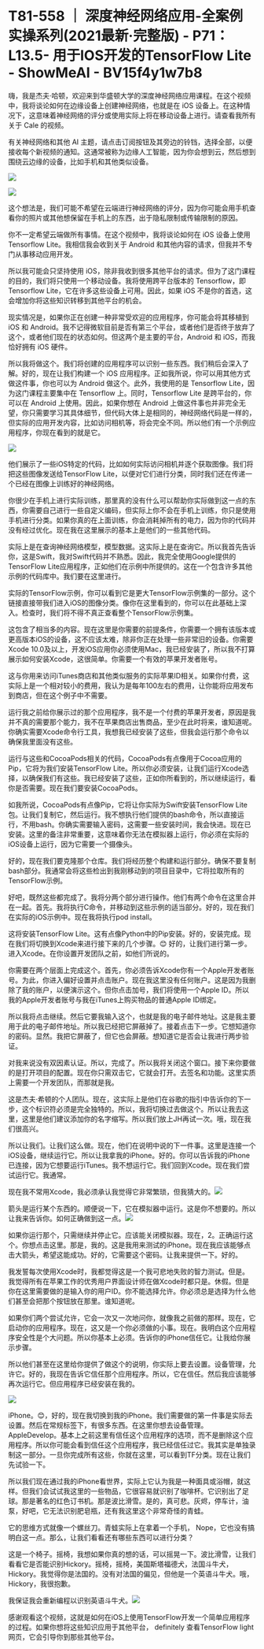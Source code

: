 # T81-558 ｜ 深度神经网络应用-全案例实操系列(2021最新·完整版) - P71：L13.5- 用于IOS开发的TensorFlow Lite - ShowMeAI - BV15f4y1w7b8

嗨，我是杰夫·哈顿，欢迎来到华盛顿大学的深度神经网络应用课程。在这个视频中，我将谈论如何在边缘设备上创建神经网络，也就是在 iOS 设备上。在这种情况下，这意味着神经网络的评分或使用实际上将在移动设备上进行。请查看我所有关于 Cale 的视频。

有关神经网络和其他 AI 主题，请点击订阅按钮及其旁边的铃铛，选择全部，以便接收每个新视频的通知。这通常被称为边缘人工智能，因为你会想到云，然后想到围绕云边缘的设备，比如手机和其他类似设备。

![](img/ef211a78c07de32ed9aca9413edc49db_1.png)

![](img/ef211a78c07de32ed9aca9413edc49db_2.png)

这个想法是，我们可能不希望在云端进行神经网络的评分，因为你可能会用手机查看你的照片或其他想保留在手机上的东西，出于隐私限制或传输限制的原因。

你不一定希望云端做所有事情。在这个视频中，我将谈论如何在 iOS 设备上使用 Tensorflow Lite。我相信我会收到关于 Android 和其他内容的请求，但我并不专门从事移动应用开发。

所以我可能会只坚持使用 iOS，除非我收到很多其他平台的请求。但为了这门课程的目的，我们将只使用一个移动设备。我将使用跨平台版本的 Tensorflow，即 Tensorflow Lite，它在许多这些设备上可用。因此，如果 iOS 不是你的首选，这会增加你将这些知识转移到其他平台的机会。

现实情况是，如果你正在创建一种非常受欢迎的应用程序，你可能会将其移植到 iOS 和 Android。我不记得微软目前是否有第三个平台，或者他们是否终于放弃了这个，或者他们现在的状态如何。但这两个是主要的平台，Android 和 iOS，而我恰好拥有 iOS 硬件。

所以我将做这个。我们将创建的应用程序可以识别一些东西。我们稍后会深入了解。好的，现在让我们构建一个 iOS 应用程序。正如我所说，你可以用其他方式做这件事，你也可以为 Android 做这个。此外，我使用的是 Tensorflow Lite，因为这门课程主要集中在 Tensorflow 上。同时，Tensorflow Lite 是跨平台的，你可以在 Android 上使用。因此，如果你想在 Android 上做这件事也并非完全无望，你只需要学习其具体细节，但代码大体上是相同的，神经网络代码是一样的，但实际的应用开发内容，比如访问相机等，将会完全不同。所以他们有一个示例应用程序，你现在看到的就是它。

![](img/ef211a78c07de32ed9aca9413edc49db_4.png)

他们展示了一些iOS特定的代码，比如如何实际访问相机并逐个获取图像。我们将把这些图像发送给TensorFlow Lite，以便对它们进行分类，同时我们还在传递一个已经在图像上训练好的神经网络。

你很少在手机上进行实际训练，那里真的没有什么可以帮助你实际做到这一点的东西，你需要自己进行一些自定义编码，但实际上你不会在手机上训练，你只是使用手机进行分类。如果你真的在上面训练，你会消耗掉所有的电力，因为你的代码并没有经过优化。现在我在这里展示的基本上是他们的一些其他代码。

实际上是在查询神经网络模型，模型数据。这实际上是在查询它。所以我首先告诉你，这是Swift，我对Swift代码并不熟悉。因此，我完全使用Google提供的TensorFlow Lite应用程序，正如他们在示例中所提供的。这在一个包含许多其他示例的代码库中。我们要在这里进行。

实际的TensorFlow示例，你可以看到它是更大TensorFlow示例集的一部分。这个链接直接带我们进入iOS的图像分类。像你在这里看到的，你可以在此基础上深入。检查时，我们将不得不真正查看整个TensorFlow示例集。

这包含了相当多的内容。现在这里是你需要的前提条件，你需要一个拥有该版本或更高版本iOS的设备，这不应该太难，除非你正在处理一些非常旧的设备。你需要Xcode 10.0及以上，开发iOS应用你必须使用Mac，我已经安装了，所以我不打算展示如何安装Xcode，这很简单。你需要一个有效的苹果开发者账号。

这与你用来访问iTunes商店和其他类似服务的实际苹果ID相关。如果你付费，这实际上是一个相对较小的费用，我认为是每年100左右的费用，让你能将应用发布到商店，但在这个例子中不需要。

运行我之前给你展示过的那个应用程序，我不是一个付费的苹果开发者，原因是我并不真的需要那个能力，我不在苹果商店出售商品，至少在此时将来，谁知道呢。你确实需要Xcode命令行工具，我想我已经安装了这些，但我会运行那个命令以确保我里面没有这些。

运行与这些和CocoaPods相关的代码，CocoaPods有点像用于Cocoa应用的Pip，它将为我们安装TensorFlow Lite。所以你必须安装，让我们运行Xcode选择，以确保我们有这些。我已经安装了这些，正如你所看到的，所以继续运行，看你是否需要。现在我们要安装CocoaPods。

如我所说，CocoaPods有点像Pip，它将让你实际为Swift安装TensorFlow Lite包。让我们复制它，然后运行。我不想执行他们提供的bash命令，所以直接运行，不用bash。你确实需要输入密码，这需要一些安装时间，我会快进。现在已安装。这里的备注非常重要，这意味着你无法在模拟器上运行，你必须在实际的iOS设备上运行，因为它需要一个摄像头。

好的，现在我们要克隆那个仓库。我们将经历整个构建和运行部分。确保不要复制bash部分。我通常会将这些检出到我刚移动到的项目目录中，它将拉取所有的TensorFlow示例。

好吧，既然这些都完成了。我将分两个部分进行操作。他们有两个命令在这里合并在一起。首先。我将执行C命令，并移动到这些示例的适当部分。好的，现在我们在实际的iOS示例中。现在我将执行pod install。

这将安装TensorFlow Lite。这有点像Python中的Pip安装。好的，安装完成。现在我们将切换到Xcode来进行接下来的几个步骤。😊 好的，让我们进行第一步。进入Xcode。在你设置开发团队之前，如他们所说的。

你需要在两个层面上完成这个。首先，你必须告诉Xcode你有一个Apple开发者账号。为此，你进入偏好设置并点击账户。现在我这里没有任何账户。这是因为我删除了我的账户，以便演示这个。但你点击加号，我们将使用一个Apple ID。所以我的Apple开发者账号与我在iTunes上购买物品的普通Apple ID绑定。

所以我将点击继续。然后它要我输入这个，也就是我的电子邮件地址。这是我主要用于此的电子邮件地址。所以我已经把它屏蔽掉了。接着点击下一步。它想知道你的密码。显然。我把它屏蔽了，但它也会屏蔽。想知道它是否会让我进行两步验证。

对我来说没有双因素认证。所以，完成了。所以我将关闭这个窗口。接下来你要做的是打开项目的配置。现在你只需双击它，它就会打开。去签名和功能。这里实质上需要一个开发团队，而那就是我。

这是杰夫·希顿的个人团队。现在，这实际上是他们在谷歌的指引中告诉你的下一步，这个标识符必须是完全独特的。所以，我将切换过去做这个。所以让我去这里，这里是他们建议添加你的名字缩写。所以我们放上JH再试一次。哦，现在我们很高兴。

所以让我们。让我们这么做。现在，他们在说明中说的下一件事。这里是连接一个iOS设备，继续运行它。所以让我拿我的iPhone。好的。你可以告诉我的iPhone已连接，因为它想要运行iTunes。我不想运行它。我们回到Xcode。现在我们尝试运行它。我通常。

现在我不常用Xcode，我必须承认我觉得它非常繁琐，但我猜大的。![](img/ef211a78c07de32ed9aca9413edc49db_6.png)

箭头是运行某个东西的。顺便说一下，它在模拟器中运行。这是你不想要的。所以让我来告诉你。如何正确做到这一点。![](img/ef211a78c07de32ed9aca9413edc49db_8.png)

如果你运行那个，只需继续并停止它。应该能关闭模拟器。现在，2。正确运行这个。你想点击这里。那是，我的。这是我用来测试的iPhone。现在我应该能够点击大箭头，希望这能成功。好的，它需要这个密码。让我来提供一下。好的。

我发誓每次使用Xcode时，我都觉得这是一个我可悲地失败的智力测试。但是。我觉得所有在苹果工作的优秀用户界面设计师在做Xcode时都只是。休假。但是你在这里需要做的是输入你的用户ID。你不能选择允许。你必须总是选择为什么他们甚至会把那个按钮放在那里。谁知道呢。

如果你们两个尝试允许，它会一次又一次地问你，就像我之前做的那样。现在，它启动你的应用程序。现在，这又是一个你必须做的小事。现在。我明白这个应用程序安全性是个大问题。所以你基本上必须。告诉你的iPhone信任它。让我给你展示步骤。

所以他们甚至在这里给你提供了做这个的说明，你实际上要去设置。设备管理，允许它。好的，我现在告诉它信任那个应用程序。所以，它在信任。然后我应该能够再次运行它。但应用程序已经安装在我的。

![](img/ef211a78c07de32ed9aca9413edc49db_10.png)

iPhone。😊，好的，现在我切换到我的iPhone。我们需要做的第一件事是实际去设置。然后在常规标签下，有很多东西。在这里你想去设备管理。AppleDevelop。基本上之前这里有信任这个应用程序的选项，而不是删除这个应用程序。所以你可能会看到信任这个应用程序，我已经信任过它。我其实是单独录制这一部分。一旦你完成所有这些，你就在这里，可以看到TF分类。现在让我们先试验一下。

所以我们现在通过我的iPhone看世界，实际上它认为我是一种面具或浴帽，就这样。但我们会试试我这里的一些物品，它很容易就识别了咖啡杯。它识别出了足球。那是著名的红色订书机。那是波比滑雪。是的，真可悲。灰烬，停车计，油泵，好吧，它无法识别肥皂瓶，还有我这里这个非常奇怪的青蛙。

它的思维方式就像一个螺丝刀。青蛙实际上在拿着一个手机， Nope，它也没有搞明白这一点。那么，让我们看看还有哪些东西可以进行分类？

这是一个椅子。摇椅，我想如果你真的想的话，可以摇晃一下。波比滑雪，让我们看看它是否能识别Hickory。摇椅，摇椅，美国斯塔福德犬，法国斗牛犬，Hickory。我觉得你是法国的。没有对法国的偏见，但他是一个英语斗牛犬。哦，Hickory，我很抱歉。

我保证我会重新编程以识别英语斗牛犬。![](img/ef211a78c07de32ed9aca9413edc49db_12.png)

感谢观看这个视频，这就是如何在iOS上使用TensorFlow开发一个简单应用程序的过程。如果你想将这些知识应用于其他平台， definitely 查看TensorFlow light网页，它会引导你到那些其他平台。
